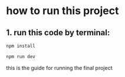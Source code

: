 # how to run this project

## 1. run this code by terminal:

``` bash
npm install

npm run dev
```





this is the guide for running the final project